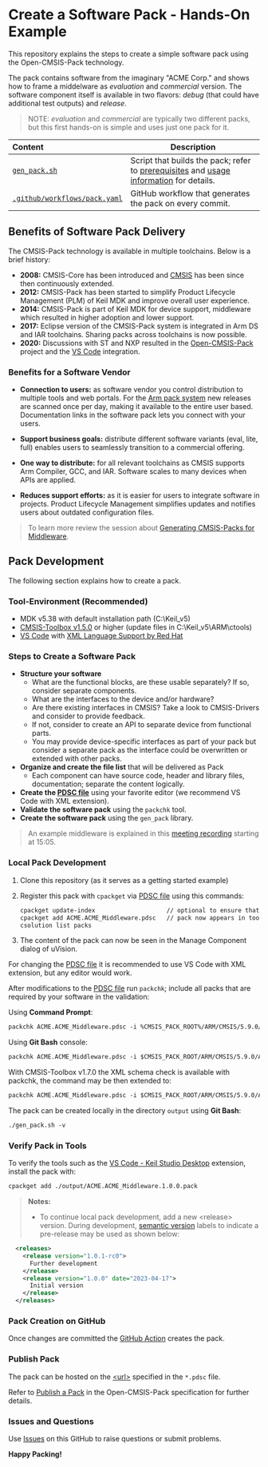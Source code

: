 # Create a Software Pack - Hands-On Example

This repository explains the steps to create a simple software pack using the Open-CMSIS-Pack technology. 

The pack contains software from the imaginary "ACME Corp." and shows how to frame a middelware as *evaluation* and *commercial* version.
The software component itself is available in two flavors: *debug* (that could have additional test outputs) and *release*.

>NOTE: *evaluation* and *commercial* are typically two different packs, but this first hands-on is simple and uses just one pack for it.

Content                        | Description
:------------------------------|----------------------------------------
[`gen_pack.sh`](./gen_pack.sh) | Script that builds the pack; refer to [prerequisites](https://github.com/Open-CMSIS-Pack/gen-pack#prerequisites) and [usage information](https://github.com/Open-CMSIS-Pack/gen-pack#get-started) for details.
[`.github/workflows/pack.yaml`](./.github/workflows/pack.yaml)  | GitHub workflow that generates the pack on every commit.

## Benefits of Software Pack Delivery

The CMSIS-Pack technology is available in multiple toolchains. Below is a brief history:

- **2008:** CMSIS-Core has been introduced and [CMSIS](https://arm.com/cmsis) has been since then continuously extended.
- **2012:** CMSIS-Pack has been started to simplify Product Lifecycle Management (PLM) of Keil MDK and improve overall user experience.
- **2014:** CMSIS-Pack is part of Keil MDK for device support, middleware which resulted in higher adoption and lower support.
- **2017:** Eclipse version of the CMSIS-Pack system is integrated in Arm DS and IAR toolchains. Sharing packs across toolchains is now possible.
- **2020:** Discussions with ST and NXP resulted in the [Open-CMSIS-Pack](https://github.com/Open-CMSIS-Pack/) project and the [VS Code](https://marketplace.visualstudio.com/items?itemName=Arm.keil-studio-pack) integration.

### Benefits for a Software Vendor

- **Connection to users:** as software vendor you control distribution to multiple tools and web portals. For the [Arm pack system](https://www.keil.arm.com/packs/) new releases are scanned once per day, making it available to the entire user based. Documentation links in the software pack lets you connect with your users.

- **Support business goals:** distribute different software variants (eval, lite, full) enables users to seamlessly transition to a commercial offering.

- **One way to distribute:** for all relevant toolchains as CMSIS supports Arm Compiler, GCC, and IAR. Software scales to many devices when APIs are applied.

- **Reduces support efforts:** as it is easier for users to integrate software in projects. Product Lifecycle Management simplifies updates and notifies users about outdated configuration files.

>To learn more review the session about [Generating CMSIS-Packs for Middleware](https://linaro.atlassian.net/wiki/spaces/CMSIS/pages/28897214510/Open-CMSIS-Pack+Technical+Meeting+2023-04-18#Arm-Presentation%3A-Generating-CMSIS-Packs-for-Middleware).

## Pack Development

The following section explains how to create a pack.

### Tool-Environment (Recommended)

- MDK v5.38 with default installation path (C:\Keil_v5\)
- [CMSIS-Toolbox v1.5.0](https://github.com/Open-CMSIS-Pack/cmsis-toolbox/releases) or higher (update files in C:\Keil_v5\ARM\ctools)
- [VS Code](https://code.visualstudio.com/) with [XML Language Support by Red Hat](https://marketplace.visualstudio.com/items?itemName=redhat.vscode-xml)

### Steps to Create a Software Pack

- **Structure your software**
  - What are the functional blocks, are these usable separately? If so, consider separate components.
  - What are the interfaces to the device and/or hardware? 
  - Are there existing interfaces in CMSIS? Take a look to CMSIS-Drivers and consider to provide feedback.
  - If not, consider to create an API to separate device from functional parts.
  - You may provide device-specific interfaces as part of your pack but consider a separate pack as the interface could be overwritten or extended with other packs.
- **Organize and create the file list** that will be delivered as Pack
  - Each component can have source code, header and library files, documentation; separate the content logically.
- **Create the [PDSC file](ACME.ACME_Middleware.pdsc)** using your favorite editor (we recommend VS Code with XML extension).
- **Validate the software pack** using the `packchk` tool.
- **Create the software pack** using the `gen_pack` library.

>An example middleware is explained in this [meeting recording](
https://linaro.atlassian.net/wiki/spaces/CMSIS/pages/28897214510/Open-CMSIS-Pack+Technical+Meeting+2023-04-18#Meeting-Recording) starting at 15:05.

### Local Pack Development

1. Clone this repository (as it serves as a getting started example)
2. Register this pack with `cpackget` via [PDSC file](https://github.com/Open-CMSIS-Pack/cpackget/blob/main/README.md#adding-packs) using this commands:

   ```txt
   cpackget update-index                    // optional to ensure that pack index is up-to-date
   cpackget add ACME.ACME_Middleware.pdsc   // pack now appears in toolchains, i.e. in MDK
   csolution list packs
   ```

3. The content of the pack can now be seen in the Manage Component dialog of uVision.

For changing the [PDSC file](ACME.ACME_Middleware.pdsc) it is recommended to use VS Code with XML extension, but any editor would work.

After modifications to the [PDSC file](ACME.ACME_Middleware.pdsc) run `packchk`; include all packs that are required by your software in the validation:

Using **Command Prompt**:

```txt
packchk ACME.ACME_Middleware.pdsc -i %CMSIS_PACK_ROOT%/ARM/CMSIS/5.9.0/ARM.CMSIS.pdsc
```

Using  **Git Bash** console:

```txt
packchk ACME.ACME_Middleware.pdsc -i $CMSIS_PACK_ROOT/ARM/CMSIS/5.9.0/ARM.CMSIS.pdsc
```

With CMSIS-Toolbox v1.7.0 the XML schema check is available with packchk, the command may be then extended to:

```txt
packchk ACME.ACME_Middleware.pdsc -i $CMSIS_PACK_ROOT/ARM/CMSIS/5.9.0/ARM.CMSIS.pdsc -s /c/Keil_v5/UV4/PACK.xsd
```

The pack can be created locally in the directory `output` using **Git Bash**:

```txt
./gen_pack.sh -v
```

### Verify Pack in Tools

To verify the tools such as the [VS Code - Keil Studio Desktop](https://marketplace.visualstudio.com/items?itemName=Arm.keil-studio-pack) extension, install the pack with: 

```txt
cpackget add ./output/ACME.ACME_Middleware.1.0.0.pack
```

>**Notes:**
> - To continue local pack development, add a new \<release\> version. During development, [semantic version](https://semver.org/) labels to indicate a pre-release may be used as shown below:

```xml
  <releases>
    <release version="1.0.1-rc0">
      Further development
    </release>
    <release version="1.0.0" date="2023-04-17">
      Initial version
    </release>
  </releases>
```

### Pack Creation on GitHub

Once changes are committed the [GitHub Action](https://github.com/Open-CMSIS-Pack/SW-Pack-HandsOn/actions) creates the pack.

### Publish Pack

The pack can be hosted on the [\<url\>](https://github.com/Open-CMSIS-Pack/SW-Pack-HandsOn/blob/main/ACME.ACME_Middleware.pdsc#L8) specified in the `*.pdsc` file.

Refer to [Publish a Pack](https://open-cmsis-pack.github.io/Open-CMSIS-Pack-Spec/main/html/createPackPublish.html) in the Open-CMSIS-Pack specification for further details.

### Issues and Questions

Use [Issues](https://github.com/Open-CMSIS-Pack/SW-Pack-HandsOn/issues) on this GitHub to raise questions or submit problems.

**Happy Packing!**
